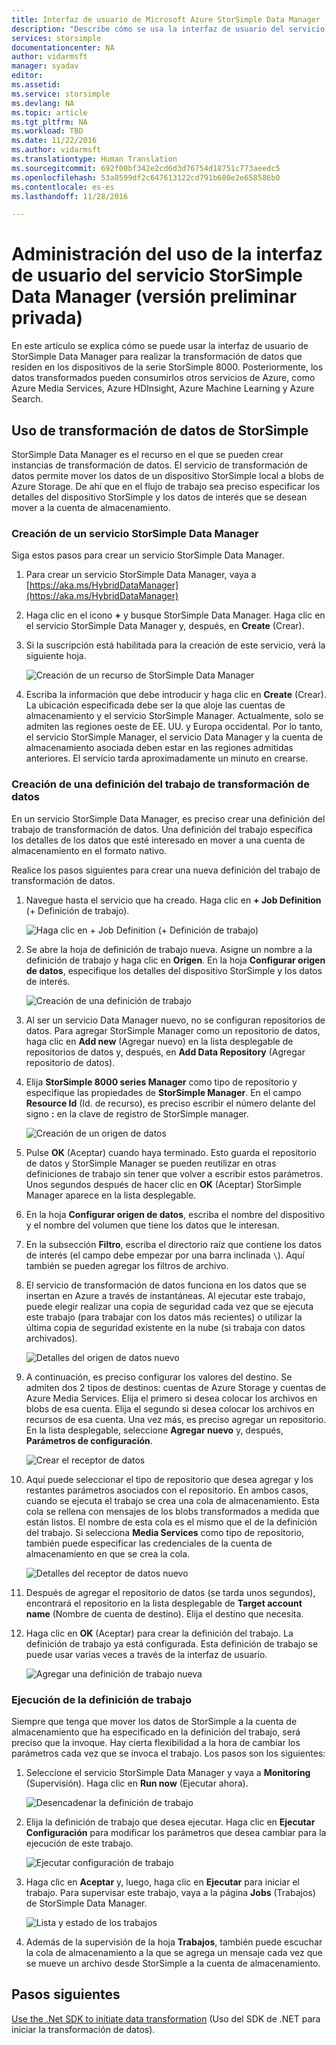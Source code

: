 ```yaml
---
title: Interfaz de usuario de Microsoft Azure StorSimple Data Manager | Microsoft Docs
description: "Describe cómo se usa la interfaz de usuario del servicio StorSimple Data Manager (versión preliminar privada)"
services: storsimple
documentationcenter: NA
author: vidarmsft
manager: syadav
editor: 
ms.assetid: 
ms.service: storsimple
ms.devlang: NA
ms.topic: article
ms.tgt_pltfrm: NA
ms.workload: TBD
ms.date: 11/22/2016
ms.author: vidarmsft
ms.translationtype: Human Translation
ms.sourcegitcommit: 692f00bf342e2cd6d3d76754d18751c773aeedc5
ms.openlocfilehash: 53a8599df2c647613122cd791b680e2e658586b0
ms.contentlocale: es-es
ms.lasthandoff: 11/28/2016

---
```


# <a name="manage-using-the-storsimple-data-manager-service-ui-private-preview"></a>Administración del uso de la interfaz de usuario del servicio StorSimple Data Manager (versión preliminar privada)

En este artículo se explica cómo se puede usar la interfaz de usuario de StorSimple Data Manager para realizar la transformación de datos que residen en los dispositivos de la serie StorSimple 8000. Posteriormente, los datos transformados pueden consumirlos otros servicios de Azure, como Azure Media Services, Azure HDInsight, Azure Machine Learning y Azure Search. 


## <a name="use-storsimple-data-transformation"></a>Uso de transformación de datos de StorSimple

StorSimple Data Manager es el recurso en el que se pueden crear instancias de transformación de datos. El servicio de transformación de datos permite mover los datos de un dispositivo StorSimple local a blobs de Azure Storage. De ahí que en el flujo de trabajo sea preciso especificar los detalles del dispositivo StorSimple y los datos de interés que se desean mover a la cuenta de almacenamiento.

### <a name="create-a-storsimple-data-manager-service"></a>Creación de un servicio StorSimple Data Manager

Siga estos pasos para crear un servicio StorSimple Data Manager.

1. Para crear un servicio StorSimple Data Manager, vaya a [https://aka.ms/HybridDataManager](https://aka.ms/HybridDataManager)

2. Haga clic en el icono **+** y busque StorSimple Data Manager. Haga clic en el servicio StorSimple Data Manager y, después, en **Create** (Crear).

3. Si la suscripción está habilitada para la creación de este servicio, verá la siguiente hoja.

    ![Creación de un recurso de StorSimple Data Manager](./media/storsimple-data-manager-ui/create-new-data-manager-service.png)

4. Escriba la información que debe introducir y haga clic en **Create** (Crear). La ubicación especificada debe ser la que aloje las cuentas de almacenamiento y el servicio StorSimple Manager. Actualmente, solo se admiten las regiones oeste de EE. UU. y Europa occidental. Por lo tanto, el servicio StorSimple Manager, el servicio Data Manager y la cuenta de almacenamiento asociada deben estar en las regiones admitidas anteriores. El servicio tarda aproximadamente un minuto en crearse.

### <a name="create-a-data-transformation-job-definition"></a>Creación de una definición del trabajo de transformación de datos

En un servicio StorSimple Data Manager, es preciso crear una definición del trabajo de transformación de datos. Una definición del trabajo especifica los detalles de los datos que esté interesado en mover a una cuenta de almacenamiento en el formato nativo. 

Realice los pasos siguientes para crear una nueva definición del trabajo de transformación de datos.

1.  Navegue hasta el servicio que ha creado. Haga clic en **+ Job Definition** (+ Definición de trabajo).

    ![Haga clic en + Job Definition (+ Definición de trabajo)](./media/storsimple-data-manager-ui/click-add-job-definition.png)

2. Se abre la hoja de definición de trabajo nueva. Asigne un nombre a la definición de trabajo y haga clic en **Origen**. En la hoja **Configurar origen de datos**, especifique los detalles del dispositivo StorSimple y los datos de interés.

    ![Creación de una definición de trabajo](./media/storsimple-data-manager-ui//create-new-job-deifnition.png)

3. Al ser un servicio Data Manager nuevo, no se configuran repositorios de datos. Para agregar StorSimple Manager como un repositorio de datos, haga clic en **Add new** (Agregar nuevo) en la lista desplegable de repositorios de datos y, después, en **Add Data Repository** (Agregar repositorio de datos).

4. Elija **StorSimple 8000 series Manager** como tipo de repositorio y especifique las propiedades de **StorSimple Manager**. En el campo **Resource Id** (Id. de recurso), es preciso escribir el número delante del signo **:** en la clave de registro de StorSimple manager.

    ![Creación de un origen de datos](./media/storsimple-data-manager-ui/create-new-data-source.png)

5.  Pulse **OK** (Aceptar) cuando haya terminado. Esto guarda el repositorio de datos y StorSimple Manager se pueden reutilizar en otras definiciones de trabajo sin tener que volver a escribir estos parámetros. Unos segundos después de hacer clic en **OK** (Aceptar) StorSimple Manager aparece en la lista desplegable.

6.  En la hoja **Configurar origen de datos**, escriba el nombre del dispositivo y el nombre del volumen que tiene los datos que le interesan.

7.  En la subsección **Filtro**, escriba el directorio raíz que contiene los datos de interés (el campo debe empezar por una barra inclinada `\`). Aquí también se pueden agregar los filtros de archivo.

8.  El servicio de transformación de datos funciona en los datos que se insertan en Azure a través de instantáneas. Al ejecutar este trabajo, puede elegir realizar una copia de seguridad cada vez que se ejecuta este trabajo (para trabajar con los datos más recientes) o utilizar la última copia de seguridad existente en la nube (si trabaja con datos archivados).

    ![Detalles del origen de datos nuevo](./media/storsimple-data-manager-ui/new-data-source-details.png)

9. A continuación, es preciso configurar los valores del destino. Se admiten dos 2 tipos de destinos: cuentas de Azure Storage y cuentas de Azure Media Services. Elija el primero si desea colocar los archivos en blobs de esa cuenta. Elija el segundo si desea colocar los archivos en recursos de esa cuenta. Una vez más, es preciso agregar un repositorio. En la lista desplegable, seleccione **Agregar nuevo** y, después, **Parámetros de configuración**.

    ![Crear el receptor de datos](./media/storsimple-data-manager-ui/create-new-data-sink.png)

10. Aquí puede seleccionar el tipo de repositorio que desea agregar y los restantes parámetros asociados con el repositorio. En ambos casos, cuando se ejecuta el trabajo se crea una cola de almacenamiento. Esta cola se rellena con mensajes de los blobs transformados a medida que están listos. El nombre de esta cola es el mismo que el de la definición del trabajo. Si selecciona **Media Services** como tipo de repositorio, también puede especificar las credenciales de la cuenta de almacenamiento en que se crea la cola.

    ![Detalles del receptor de datos nuevo](./media/storsimple-data-manager-ui/new-data-sink-details.png)

11. Después de agregar el repositorio de datos (se tarda unos segundos), encontrará el repositorio en la lista desplegable de **Target account name** (Nombre de cuenta de destino).  Elija el destino que necesita.

12. Haga clic en **OK** (Aceptar) para crear la definición del trabajo. La definición de trabajo ya está configurada. Esta definición de trabajo se puede usar varias veces a través de la interfaz de usuario.

    ![Agregar una definición de trabajo nueva](./media/storsimple-data-manager-ui/add-new-job-definition.png)

### <a name="run-the-job-definition"></a>Ejecución de la definición de trabajo

Siempre que tenga que mover los datos de StorSimple a la cuenta de almacenamiento que ha especificado en la definición del trabajo, será preciso que la invoque. Hay cierta flexibilidad a la hora de cambiar los parámetros cada vez que se invoca el trabajo. Los pasos son los siguientes:

1. Seleccione el servicio StorSimple Data Manager y vaya a **Monitoring** (Supervisión). Haga clic en **Run now** (Ejecutar ahora).

    ![Desencadenar la definición de trabajo](./media/storsimple-data-manager-ui/run-now.png)

2. Elija la definición de trabajo que desea ejecutar. Haga clic en **Ejecutar Configuración** para modificar los parámetros que desea cambiar para la ejecución de este trabajo.

    ![Ejecutar configuración de trabajo](./media/storsimple-data-manager-ui/run-settings.png)

3. Haga clic en **Aceptar** y, luego, haga clic en **Ejecutar** para iniciar el trabajo. Para supervisar este trabajo, vaya a la página **Jobs** (Trabajos) de StorSimple Data Manager.

    ![Lista y estado de los trabajos](./media/storsimple-data-manager-ui/jobs-list-and-status.png)

4. Además de la supervisión de la hoja **Trabajos**, también puede escuchar la cola de almacenamiento a la que se agrega un mensaje cada vez que se mueve un archivo desde StorSimple a la cuenta de almacenamiento.


## <a name="next-steps"></a>Pasos siguientes

[Use the .Net SDK to initiate data transformation](storsimple-data-manager-dotnet-jobs.md) (Uso del SDK de .NET para iniciar la transformación de datos).
